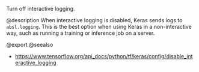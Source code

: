 Turn off interactive logging.

@description
When interactive logging is disabled, Keras sends logs to `absl.logging`.
This is the best option when using Keras in a non-interactive
way, such as running a training or inference job on a server.

@export
@seealso
+ <https://www.tensorflow.org/api_docs/python/tf/keras/config/disable_interactive_logging>
